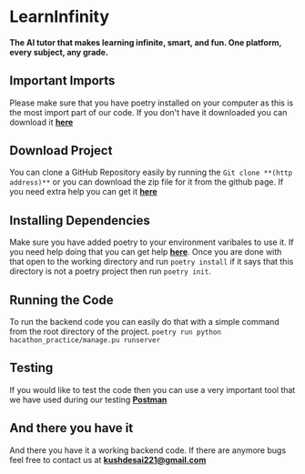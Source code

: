 # LearnInfinity
#### The AI tutor that makes learning infinite, smart, and fun. One platform, every subject, any grade.
## Important Imports
Please make sure that you have poetry installed on your computer as this is the most import part of our code.
If you don't have it downloaded you can download it **[here](https://python-poetry.org/docs/)**
## Download Project
You can clone a GitHub Repository easily by running the `Git clone **(http address)**`
or you can download the zip file for it from the github page. If you need extra help you can get it **[here](https://docs.github.com/en/repositories/creating-and-managing-repositories/cloning-a-repository)**
## Installing Dependencies
Make sure you have added poetry to your environment varibales to use it. If you need help doing that you can get help **[here](https://www.eukhost.com/kb/how-to-add-to-the-path-on-windows-10-and-windows-11/#:~:text=Open%20Start%20Search%2C%20type%20%E2%80%9Cenv,to%20add%20the%20new%20path.)**. Once you are done with that open to the working directory and run `poetry install` if it says that this directory is not a poetry project then run `poetry init`.
## Running the Code
To run the backend code you can easily do that with a simple command from the root directory of the project. `poetry run python hacathon_practice/manage.pu runserver`
## Testing
If you would like to test the code then you can use a very important tool that we have used during our testing **[Postman](https://postman.com)**
## And there you have it
And there you have it a working backend code. If there are anymore bugs feel free to contact us at **kushdesai221@gmail.com**